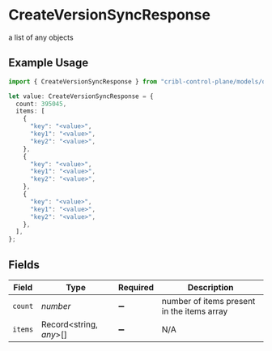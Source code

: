 # CreateVersionSyncResponse

a list of any objects

## Example Usage

```typescript
import { CreateVersionSyncResponse } from "cribl-control-plane/models/operations";

let value: CreateVersionSyncResponse = {
  count: 395045,
  items: [
    {
      "key": "<value>",
      "key1": "<value>",
      "key2": "<value>",
    },
    {
      "key": "<value>",
      "key1": "<value>",
      "key2": "<value>",
    },
    {
      "key": "<value>",
      "key1": "<value>",
      "key2": "<value>",
    },
  ],
};
```

## Fields

| Field                                      | Type                                       | Required                                   | Description                                |
| ------------------------------------------ | ------------------------------------------ | ------------------------------------------ | ------------------------------------------ |
| `count`                                    | *number*                                   | :heavy_minus_sign:                         | number of items present in the items array |
| `items`                                    | Record<string, *any*>[]                    | :heavy_minus_sign:                         | N/A                                        |